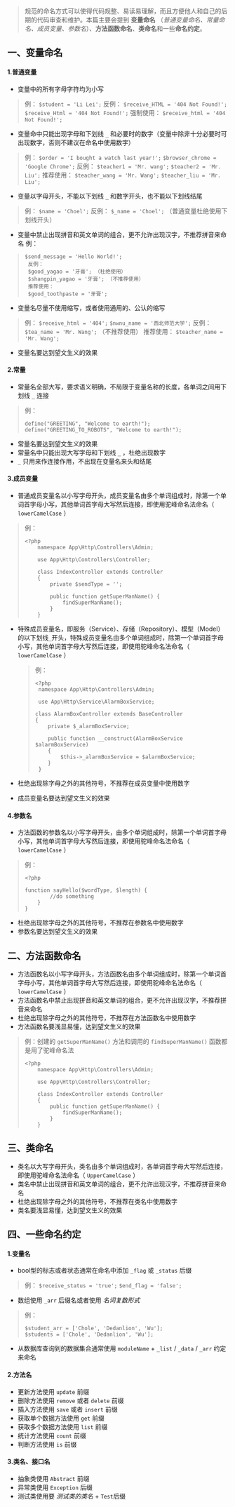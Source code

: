 > 规范的命名方式可以使得代码规整、易读易理解，而且方便他人和自己的后期的代码审查和维护。本篇主要会提到 **变量命名** （*普通变量命名、常量命名、成员变量、参数名*）、**方法函数命名**、**类命名**和一些**命名约定**。



## 一、变量命名

#### 1.普通变量

- 变量中的所有字母字符均为小写

> 例：
>  `$student = 'Li Lei';`
>  反例：
>  `$receive_HTML = '404 Not Found!';`
>  `$receive_Html = '404 Not Found!';`
>  强制使用：
>  `$receive_html = '404 Not Found!';`

- 变量命中只能出现字母和下划线 `_` 和必要时的数字（变量中除非十分必要时可出现数字，否则不建议在命名中使用数字）

> 例：
>  `$order = 'I bought a watch last year!';`
>  `$browser_chrome = 'Google Chrome';`
>  反例：
>  `$teacher1 = 'Mr. wang';`
>  `$teacher2 = 'Mr. Liu';`
>  推荐使用：
>  `$teacher_wang = 'Mr. Wang';`
>  `$teacher_liu = 'Mr. Liu';`

- 变量以字母开头，不能以下划线 `_` 和数字开头，也不能以下划线结尾

> 例：
>  `$name = 'Choel';`
>  反例：
>  `$_name = 'Choel';` （普通变量杜绝使用下划线开头）

- 变量中禁止出现拼音和英文单词的组合，更不允许出现汉字，不推荐拼音来命名
   例：

> ```
> $send_message = 'Hello World!';
>  反例：
>  $good_yagao = '牙膏'; （杜绝使用）
>  $shangpin_yagao = '牙膏'; （不推荐使用）
>  推荐使用：
>  $good_toothpaste = '牙膏';
> ```

- 变量名尽量不使用缩写，或者使用通用的、公认的缩写

> 例：
>  `$receive_html = '404';`
>  `$nwnu_name = '西北师范大学';`
>  反例：
>  `$tea_name = 'Mr. Wang';` （不推荐使用）
>  推荐使用：
>  `$teacher_name = 'Mr. Wang';`

- 变量名要达到望文生义的效果

#### 2.常量

- 常量名全部大写，要求语义明确，不局限于变量名称的长度，各单词之间用下划线 `_` 连接

> 例：
>
> ```
> define("GREETING", "Welcome to earth!");
> define("GREETING_TO_ROBOTS", "Welcome to earth!");
> ```

- 常量名要达到望文生义的效果
- 常量名中只能出现大写字母和下划线 `_` ，杜绝出现数字
-  `_` 只用来作连接作用，不出现在变量名来头和结尾

#### 3.成员变量

- 普通成员变量名以小写字母开头，成员变量名由多个单词组成时，除第一个单词首字母小写，其他单词首字母大写然后连接，即使用驼峰命名法命名（ `lowerCamelCase` ）

> 例：
>
> ```
> <?php
>     namespace App\Http\Controllers\Admin;
> 
>     use App\Http\Controllers\Controller;
>  
>     class IndexController extends Controller
>     {
>         private $sendType = '';
>         
>         public function getSuperManName() {
>             findSuperManName();
>         }
>     }
> ```

- 特殊成员变量名，即服务（Service）、存储（Repository）、模型（Model）的以下划线`_`开头，特殊成员变量名由多个单词组成时，除第一个单词首字母小写，其他单词首字母大写然后连接，即使用驼峰命名法命名（ `lowerCamelCase` ）

  > 例：
  >
  > ```
  > <?php
  >  namespace App\Http\Controllers\Admin;
  > 
  >  use App\Http\Service\AlarmBoxService;
  > 
  > class AlarmBoxController extends BaseController
  > {
  >     private $_alarmBoxService;
  > 
  >     public function __construct(AlarmBoxService $alarmBoxService)
  >     {
  >         $this->_alarmBoxService = $alarmBoxService;
  >     }
  >  }
  > ```

- 杜绝出现除字母之外的其他符号，不推荐在成员变量中使用数字

- 成员变量名要达到望文生义的效果

#### 4.参数名

- 方法函数的参数名以小写字母开头，由多个单词组成时，除第一个单词首字母小写，其他单词首字母大写然后连接，即使用驼峰命名法命名（ `lowerCamelCase` ）

> 例：
>
> ```
> <?php
>  
> function sayHello($wordType, $length) {
>         //do something
>     }
> }
> ```

- 杜绝出现除字母之外的其他符号，不推荐在参数名中使用数字
- 参数名要达到望文生义的效果

## 二、方法函数命名

- 方法函数名以小写字母开头，方法函数名由多个单词组成时，除第一个单词首字母小写，其他单词首字母大写然后连接，即使用驼峰命名法命名（ `lowerCamelCase` ）
- 方法函数名中禁止出现拼音和英文单词的组合，更不允许出现汉字，不推荐拼音来命名
- 杜绝出现除字母之外的其他符号，不推荐在方法函数名中使用数字
- 方法函数名要浅显易懂，达到望文生义的效果

> 例：创建的 `getSuperManName()` 方法和调用的 `findSuperManName()` 函数都是用了驼峰命名法
>
> ```
> <?php
>     namespace App\Http\Controllers\Admin;
> 
>     use App\Http\Controllers\Controller;
>  
>     class IndexController extends Controller
>     {
>         public function getSuperManName() {
>             findSuperManName();
>         }
>     }
> ```

## 三、类命名

- 类名以大写字母开头，类名由多个单词组成时，各单词首字母大写然后连接，即使用驼峰命名法命名（ `UpperCamelCase` ）
- 类名中禁止出现拼音和英文单词的组合，更不允许出现汉字，不推荐拼音来命名
- 杜绝出现除字母之外的其他符号，不推荐在类名中使用数字
- 类名要浅显易懂，达到望文生义的效果

## 四、一些命名约定

#### 1.变量名

- bool型的标志或者状态通常在命名中添加 `_flag` 或 `_status` 后缀

> 例：
>  `$receive_status = 'true';`
>  `$end_flag = 'false';`

- 数组使用 `_arr` 后缀名或者使用 *名词复数形式* 

> 例：
>
> ```
> $student_arr = ['Chole', 'Dedanlion', 'Wu'];
> $students = ['Chole', 'Dedanlion', 'Wu'];
> ```

- 从数据库查询到的数据集合通常使用 `moduleName` + `_list` / `_data` / `_arr` 约定来命名

#### 2.方法名

- 更新方法使用 `update` 前缀
- 删除方法使用 `remove` 或者 `delete` 前缀
- 插入方法使用 `save` 或者 `insert` 前缀
- 获取单个数据方法使用 `get` 前缀
- 获取多个数据方法使用 `list` 前缀
- 统计方法使用 `count` 前缀
- 判断方法使用 `is` 前缀

#### 3.类名、接口名

- 抽象类使用 `Abstract` 前缀
- 异常类使用 `Exception` 后缀
- 测试类使用要 *测试类的类名*  + `Test`后缀
